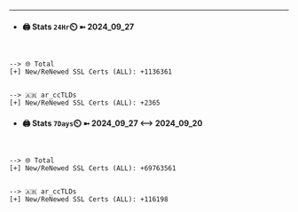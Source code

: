 

---
- #### 🖨️ **Stats** `24Hr`⏲️ ➼ 2024_09_27
```console


--> 🌐 Total
[+] New/ReNewed SSL Certs (ALL): +1136361


--> 🇦🇷 ar_ccTLDs
[+] New/ReNewed SSL Certs (ALL): +2365

```

- #### 🖨️ **Stats** `7Days`⏲️ ➼ 2024_09_27 <--> 2024_09_20
```console


--> 🌐 Total
[+] New/ReNewed SSL Certs (ALL): +69763561


--> 🇦🇷 ar_ccTLDs
[+] New/ReNewed SSL Certs (ALL): +116198

```

